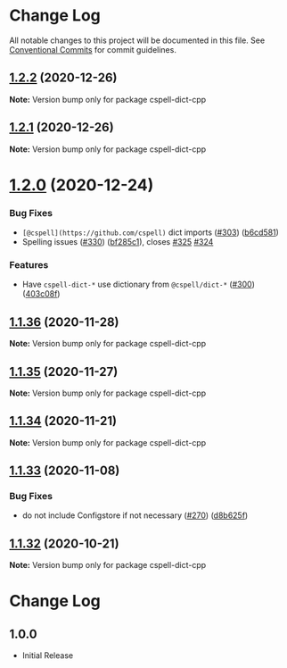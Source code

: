 # Change Log

All notable changes to this project will be documented in this file.
See [Conventional Commits](https://conventionalcommits.org) for commit guidelines.

## [1.2.2](https://github.com/streetsidesoftware/cspell-dicts/compare/cspell-dict-cpp@1.2.1...cspell-dict-cpp@1.2.2) (2020-12-26)

**Note:** Version bump only for package cspell-dict-cpp





## [1.2.1](https://github.com/streetsidesoftware/cspell-dicts/compare/cspell-dict-cpp@1.2.0...cspell-dict-cpp@1.2.1) (2020-12-26)

**Note:** Version bump only for package cspell-dict-cpp





# [1.2.0](https://github.com/streetsidesoftware/cspell-dicts/compare/cspell-dict-cpp@1.1.36...cspell-dict-cpp@1.2.0) (2020-12-24)


### Bug Fixes

* `[@cspell](https://github.com/cspell)` dict imports ([#303](https://github.com/streetsidesoftware/cspell-dicts/issues/303)) ([b6cd581](https://github.com/streetsidesoftware/cspell-dicts/commit/b6cd58114caa8752fba69522e6b740a4be74dd6e))
* Spelling issues ([#330](https://github.com/streetsidesoftware/cspell-dicts/issues/330)) ([bf285c1](https://github.com/streetsidesoftware/cspell-dicts/commit/bf285c182e16a5b73b28d3bd6fa5b3db5ac1cac0)), closes [#325](https://github.com/streetsidesoftware/cspell-dicts/issues/325) [#324](https://github.com/streetsidesoftware/cspell-dicts/issues/324)


### Features

* Have `cspell-dict-*` use dictionary from `@cspell/dict-*` ([#300](https://github.com/streetsidesoftware/cspell-dicts/issues/300)) ([403c08f](https://github.com/streetsidesoftware/cspell-dicts/commit/403c08fbd1d11a083f586e591b87ef9a47f71944))





## [1.1.36](https://github.com/streetsidesoftware/cspell-dicts/compare/cspell-dict-cpp@1.1.35...cspell-dict-cpp@1.1.36) (2020-11-28)

**Note:** Version bump only for package cspell-dict-cpp





## [1.1.35](https://github.com/streetsidesoftware/cspell-dicts/compare/cspell-dict-cpp@1.1.34...cspell-dict-cpp@1.1.35) (2020-11-27)

**Note:** Version bump only for package cspell-dict-cpp





## [1.1.34](https://github.com/streetsidesoftware/cspell-dicts/compare/cspell-dict-cpp@1.1.33...cspell-dict-cpp@1.1.34) (2020-11-21)

**Note:** Version bump only for package cspell-dict-cpp

## [1.1.33](https://github.com/streetsidesoftware/cspell-dicts/compare/cspell-dict-cpp@1.1.32...cspell-dict-cpp@1.1.33) (2020-11-08)

### Bug Fixes

- do not include Configstore if not necessary ([#270](https://github.com/streetsidesoftware/cspell-dicts/issues/270)) ([d8b625f](https://github.com/streetsidesoftware/cspell-dicts/commit/d8b625f2f42d5cc6c4a9390216ac1e5037886e44))

## [1.1.32](https://github.com/streetsidesoftware/cspell-dicts/compare/cspell-dict-cpp@1.1.31...cspell-dict-cpp@1.1.32) (2020-10-21)

**Note:** Version bump only for package cspell-dict-cpp

# Change Log

## 1.0.0

- Initial Release
